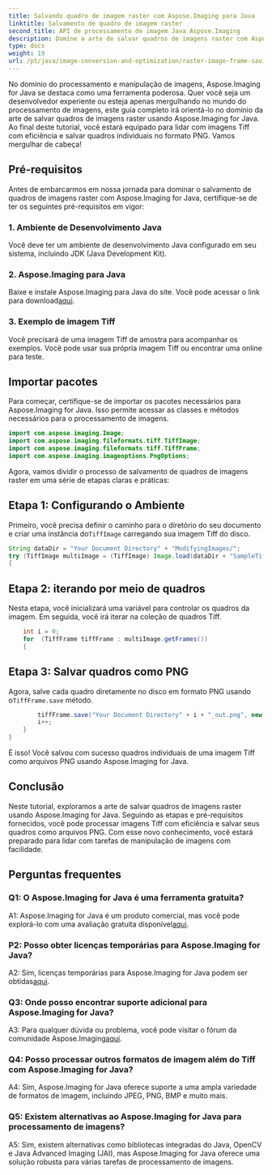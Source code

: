 ```yaml
---
title: Salvando quadro de imagem raster com Aspose.Imaging para Java
linktitle: Salvamento de quadro de imagem raster
second_title: API de processamento de imagem Java Aspose.Imaging
description: Domine a arte de salvar quadros de imagens raster com Aspose.Imaging for Java. Aprenda a lidar com imagens Tiff com eficiência e salvar quadros individuais no formato PNG.
type: docs
weight: 19
url: /pt/java/image-conversion-and-optimization/raster-image-frame-saving/
---
```

No domínio do processamento e manipulação de imagens, Aspose.Imaging for Java se destaca como uma ferramenta poderosa. Quer você seja um desenvolvedor experiente ou esteja apenas mergulhando no mundo do processamento de imagens, este guia completo irá orientá-lo no domínio da arte de salvar quadros de imagens raster usando Aspose.Imaging for Java. Ao final deste tutorial, você estará equipado para lidar com imagens Tiff com eficiência e salvar quadros individuais no formato PNG. Vamos mergulhar de cabeça!

## Pré-requisitos

Antes de embarcarmos em nossa jornada para dominar o salvamento de quadros de imagens raster com Aspose.Imaging for Java, certifique-se de ter os seguintes pré-requisitos em vigor:

### 1. Ambiente de Desenvolvimento Java
Você deve ter um ambiente de desenvolvimento Java configurado em seu sistema, incluindo JDK (Java Development Kit).

### 2. Aspose.Imaging para Java
 Baixe e instale Aspose.Imaging para Java do site. Você pode acessar o link para download[aqui](https://releases.aspose.com/imaging/java/).

### 3. Exemplo de imagem Tiff
Você precisará de uma imagem Tiff de amostra para acompanhar os exemplos. Você pode usar sua própria imagem Tiff ou encontrar uma online para teste.

## Importar pacotes

Para começar, certifique-se de importar os pacotes necessários para Aspose.Imaging for Java. Isso permite acessar as classes e métodos necessários para o processamento de imagens.

```java
import com.aspose.imaging.Image;
import com.aspose.imaging.fileformats.tiff.TiffImage;
import com.aspose.imaging.fileformats.tiff.TiffFrame;
import com.aspose.imaging.imageoptions.PngOptions;
```

Agora, vamos dividir o processo de salvamento de quadros de imagens raster em uma série de etapas claras e práticas:

## Etapa 1: Configurando o Ambiente

 Primeiro, você precisa definir o caminho para o diretório do seu documento e criar uma instância do`TiffImage` carregando sua imagem Tiff do disco.

```java
String dataDir = "Your Document Directory" + "ModifyingImages/";
try (TiffImage multiImage = (TiffImage) Image.load(dataDir + "SampleTiff1.tiff"))
{
```

## Etapa 2: iterando por meio de quadros

Nesta etapa, você inicializará uma variável para controlar os quadros da imagem. Em seguida, você irá iterar na coleção de quadros Tiff.

```java
    int i = 0;
    for  (TiffFrame tiffFrame : multiImage.getFrames())
    {
```

## Etapa 3: Salvar quadros como PNG

 Agora, salve cada quadro diretamente no disco em formato PNG usando o`TiffFrame.save` método.

```java
        tiffFrame.save("Your Document Directory" + i + "_out.png", new PngOptions());
        i++;
    }
}
```

É isso! Você salvou com sucesso quadros individuais de uma imagem Tiff como arquivos PNG usando Aspose.Imaging for Java.

## Conclusão

Neste tutorial, exploramos a arte de salvar quadros de imagens raster usando Aspose.Imaging for Java. Seguindo as etapas e pré-requisitos fornecidos, você pode processar imagens Tiff com eficiência e salvar seus quadros como arquivos PNG. Com esse novo conhecimento, você estará preparado para lidar com tarefas de manipulação de imagens com facilidade.

## Perguntas frequentes

### Q1: O Aspose.Imaging for Java é uma ferramenta gratuita?

 A1: Aspose.Imaging for Java é um produto comercial, mas você pode explorá-lo com uma avaliação gratuita disponível[aqui](https://releases.aspose.com/).

### P2: Posso obter licenças temporárias para Aspose.Imaging for Java?

 A2: Sim, licenças temporárias para Aspose.Imaging for Java podem ser obtidas[aqui](https://purchase.aspose.com/temporary-license/).

### Q3: Onde posso encontrar suporte adicional para Aspose.Imaging for Java?

 A3: Para qualquer dúvida ou problema, você pode visitar o fórum da comunidade Aspose.Imaging[aqui](https://forum.aspose.com/).

### Q4: Posso processar outros formatos de imagem além do Tiff com Aspose.Imaging for Java?

A4: Sim, Aspose.Imaging for Java oferece suporte a uma ampla variedade de formatos de imagem, incluindo JPEG, PNG, BMP e muito mais.

### Q5: Existem alternativas ao Aspose.Imaging for Java para processamento de imagens?

A5: Sim, existem alternativas como bibliotecas integradas do Java, OpenCV e Java Advanced Imaging (JAI), mas Aspose.Imaging for Java oferece uma solução robusta para várias tarefas de processamento de imagens.